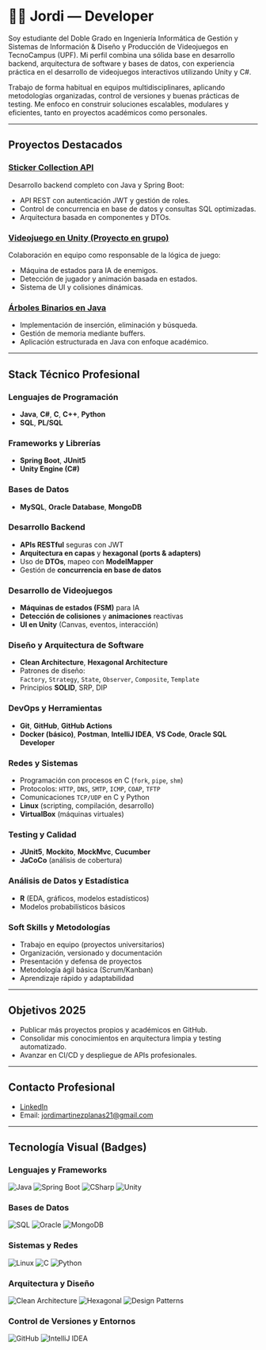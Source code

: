 # 👨‍💻 Jordi — Developer 

Soy estudiante del Doble Grado en Ingeniería Informática de Gestión y Sistemas de Información & Diseño y Producción de Videojuegos en TecnoCampus (UPF). Mi perfil combina una sólida base en desarrollo backend, arquitectura de software y bases de datos, con experiencia práctica en el desarrollo de videojuegos interactivos utilizando Unity y C#.

Trabajo de forma habitual en equipos multidisciplinares, aplicando metodologías organizadas, control de versiones y buenas prácticas de testing. Me enfoco en construir soluciones escalables, modulares y eficientes, tanto en proyectos académicos como personales.

---

##  Proyectos Destacados

###  [Sticker Collection API](https://github.com/JordiMartinezPl/Internet-App-Aplication-Project)
Desarrollo backend completo con Java y Spring Boot:
- API REST con autenticación JWT y gestión de roles.
- Control de concurrencia en base de datos y consultas SQL optimizadas.
- Arquitectura basada en componentes y DTOs.

###  [Videojuego en Unity (Proyecto en grupo)](https://github.com/JordiMartinezPl/State-Machine-unity)
Colaboración en equipo como responsable de la lógica de juego:
- Máquina de estados para IA de enemigos.
- Detección de jugador y animación basada en estados.
- Sistema de UI y colisiones dinámicas.

### [Árboles Binarios en Java](https://github.com/JordiMartinezPl/Binary-tree-Buffer-Practice)
- Implementación de inserción, eliminación y búsqueda.
- Gestión de memoria mediante buffers.
- Aplicación estructurada en Java con enfoque académico.

---

##  Stack Técnico Profesional

### Lenguajes de Programación
- **Java**, **C#**, **C**, **C++**, **Python**
- **SQL**, **PL/SQL**

### Frameworks y Librerías
- **Spring Boot**, **JUnit5**
- **Unity Engine (C#)**

### Bases de Datos
- **MySQL**, **Oracle Database**, **MongoDB**

### Desarrollo Backend
- **APIs RESTful** seguras con JWT
- **Arquitectura en capas** y **hexagonal (ports & adapters)**
- Uso de **DTOs**, mapeo con **ModelMapper**
- Gestión de **concurrencia en base de datos**

### Desarrollo de Videojuegos
- **Máquinas de estados (FSM)** para IA
- **Detección de colisiones** y **animaciones** reactivas
- **UI en Unity** (Canvas, eventos, interacción)

### Diseño y Arquitectura de Software
- **Clean Architecture**, **Hexagonal Architecture**
- Patrones de diseño:  
  `Factory`, `Strategy`, `State`, `Observer`, `Composite`, `Template`
- Principios **SOLID**, SRP, DIP

### DevOps y Herramientas
- **Git**, **GitHub**, **GitHub Actions**
- **Docker (básico)**, **Postman**, **IntelliJ IDEA**, **VS Code**, **Oracle SQL Developer**

### Redes y Sistemas
- Programación con procesos en C (`fork`, `pipe`, `shm`)
- Protocolos: `HTTP`, `DNS`, `SMTP`, `ICMP`, `COAP`, `TFTP`
- Comunicaciones `TCP/UDP` en C y Python
- **Linux** (scripting, compilación, desarrollo)
- **VirtualBox** (máquinas virtuales)

### Testing y Calidad
- **JUnit5**, **Mockito**, **MockMvc**, **Cucumber**
- **JaCoCo** (análisis de cobertura)

### Análisis de Datos y Estadística
- **R** (EDA, gráficos, modelos estadísticos)
- Modelos probabilísticos básicos

### Soft Skills y Metodologías
- Trabajo en equipo (proyectos universitarios)
- Organización, versionado y documentación
- Presentación y defensa de proyectos
- Metodología ágil básica (Scrum/Kanban)
- Aprendizaje rápido y adaptabilidad

---

##  Objetivos 2025

- Publicar más proyectos propios y académicos en GitHub.
- Consolidar mis conocimientos en arquitectura limpia y testing automatizado.
- Avanzar en CI/CD y despliegue de APIs profesionales.

---

##  Contacto Profesional

- [LinkedIn]([https://www.linkedin.com/in/tu-perfil](https://www.linkedin.com/in/jordi-mart%C3%ADnez-planas-631b182a9/))  
- Email: jordimartinezplanas21@gmail.com

---

##  Tecnología Visual (Badges)

### Lenguajes y Frameworks
![Java](https://img.shields.io/badge/Java-%23ED8B00.svg?style=for-the-badge&logo=openjdk&logoColor=white)
![Spring Boot](https://img.shields.io/badge/Spring%20Boot-6DB33F?style=for-the-badge&logo=springboot&logoColor=white)
![CSharp](https://img.shields.io/badge/C%23-239120?style=for-the-badge&logo=c-sharp&logoColor=white)
![Unity](https://img.shields.io/badge/Unity-000000?style=for-the-badge&logo=unity&logoColor=white)

### Bases de Datos
![SQL](https://img.shields.io/badge/SQL-%2300f.svg?style=for-the-badge&logo=postgresql&logoColor=white)
![Oracle](https://img.shields.io/badge/Oracle-F80000?style=for-the-badge&logo=oracle&logoColor=white)
![MongoDB](https://img.shields.io/badge/MongoDB-47A248?style=for-the-badge&logo=mongodb&logoColor=white)

### Sistemas y Redes
![Linux](https://img.shields.io/badge/Linux-FCC624?style=for-the-badge&logo=linux&logoColor=black)
![C](https://img.shields.io/badge/C-00599C?style=for-the-badge&logo=c&logoColor=white)
![Python](https://img.shields.io/badge/Python-3776AB?style=for-the-badge&logo=python&logoColor=white)

### Arquitectura y Diseño
![Clean Architecture](https://img.shields.io/badge/Clean%20Architecture-%23007ACC.svg?style=for-the-badge&logo=azuredevops&logoColor=white)
![Hexagonal](https://img.shields.io/badge/Hexagonal%20Architecture-%234285F4.svg?style=for-the-badge&logo=codeforces&logoColor=white)
![Design Patterns](https://img.shields.io/badge/Design%20Patterns-%23FF6F00.svg?style=for-the-badge&logo=abstract&logoColor=white)

### Control de Versiones y Entornos
![GitHub](https://img.shields.io/badge/GitHub-181717?style=for-the-badge&logo=github&logoColor=white)
![IntelliJ IDEA](https://img.shields.io/badge/IntelliJ%20IDEA-000000?style=for-the-badge&logo=intellijidea&logoColor=white)

